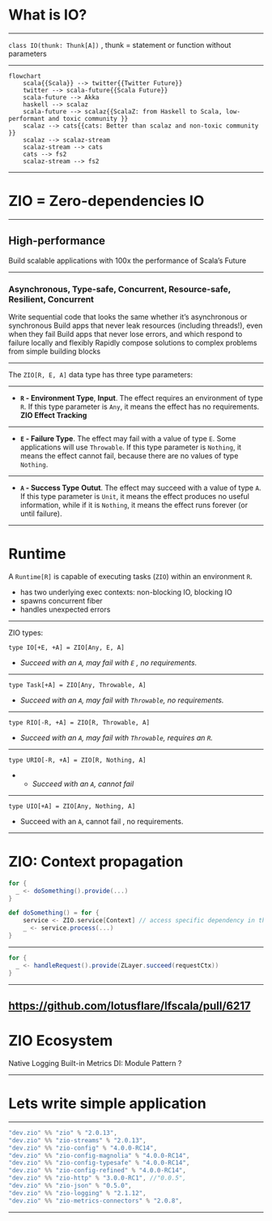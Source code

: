 # What is IO?
---
`class IO(thunk: Thunk[A])` , thunk = statement or function without parameters

---

```mermaid
flowchart
	scala{{Scala}} --> twitter{{Twitter Future}}
	twitter --> scala-future{{Scala Future}}
	scala-future --> Akka
	haskell --> scalaz
	scala-future --> scalaz{{ScalaZ: from Haskell to Scala, low-performant and toxic community }}
	scalaz --> cats{{cats: Better than scalaz and non-toxic community }}
	scalaz --> scalaz-stream
	scalaz-stream --> cats
	cats --> fs2
	scalaz-stream --> fs2
```

---
# ZIO = Zero-dependencies IO
---
## High-performance

Build scalable applications with 100x the performance of Scala’s Future

---
### Asynchronous, Type-safe, Concurrent,  Resource-safe, Resilient, Concurrent

Write sequential code that looks the same whether it’s asynchronous or synchronous
Build apps that never leak resources (including threads!), even when they fail
Build apps that never lose errors, and which respond to failure locally and flexibly
Rapidly compose solutions to complex problems from simple building blocks


---
The `ZIO[R, E, A]` data type has three type parameters:

---
-   **`R` - Environment Type**, **Input**. The effect requires an environment of type `R`. If this type parameter is `Any`, it means the effect has no requirements. **ZIO Effect Tracking**
---
-   **`E` - Failure Type**. The effect may fail with a value of type `E`. Some applications will use `Throwable`. If this type parameter is `Nothing`, it means the effect cannot fail, because there are no values of type `Nothing`.
---
-   **`A` - Success Type** **Outut**. The effect may succeed with a value of type `A`. If this type parameter is `Unit`, it means the effect produces no useful information, while if it is `Nothing`, it means the effect runs forever (or until failure).
---
# Runtime
A `Runtime[R]` is capable of executing tasks (`ZIO`) within an environment `R`.
  -  has two underlying exec contexts: non-blocking IO, blocking IO
  -  spawns concurrent fiber
  -  handles unexpected errors


---
ZIO types:

```
type IO[+E, +A] = ZIO[Any, E, A]
```
- *Succeed with an `A`, may fail with `E` , no requirements.* 
---
```
type Task[+A] = ZIO[Any, Throwable, A] 
```
- *Succeed with an `A`, may fail with `Throwable`, no requirements.*
---
```
type RIO[-R, +A] = ZIO[R, Throwable, A]
```
- *Succeed with an `A`, may fail with `Throwable`, requires an `R`.*
---
```
type URIO[-R, +A] = ZIO[R, Nothing, A]
```
- - *Succeed with an `A`, cannot fail*
---
```
type UIO[+A] = ZIO[Any, Nothing, A]
```
 - Succeed with an `A`, cannot fail , no requirements.  
---
# ZIO: Context propagation 

```scala
for {
  _ <- doSomething().provide(...)
}

def doSomething() = for {
	service <- ZIO.service[Context] // access specific dependency in the environment of the effect
	_ <- service.process(...)
}
```
---
```scala
for {
  _ <- handleRequest().provide(ZLayer.succeed(requestCtx))
}
```
---
https://github.com/lotusflare/lfscala/pull/6217
---
# ZIO Ecosystem

Native Logging
Built-in Metrics
DI: Module Pattern ?

---

# Lets write simple application

---

```scala
"dev.zio" %% "zio" % "2.0.13",  
"dev.zio" %% "zio-streams" % "2.0.13",  
"dev.zio" %% "zio-config" % "4.0.0-RC14",  
"dev.zio" %% "zio-config-magnolia" % "4.0.0-RC14",  
"dev.zio" %% "zio-config-typesafe" % "4.0.0-RC14",  
"dev.zio" %% "zio-config-refined" % "4.0.0-RC14",  
"dev.zio" %% "zio-http" % "3.0.0-RC1", //"0.0.5",
"dev.zio" %% "zio-json" % "0.5.0",  
"dev.zio" %% "zio-logging" % "2.1.12",  
"dev.zio" %% "zio-metrics-connectors" % "2.0.8",
```

---
